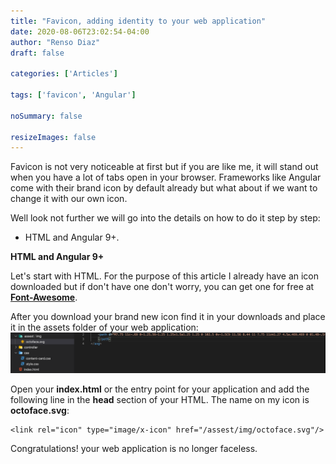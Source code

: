 ```yaml
---
title: "Favicon, adding identity to your web application"
date: 2020-08-06T23:02:54-04:00
author: "Renso Diaz"
draft: false

categories: ['Articles']

tags: ['favicon', 'Angular']
 
noSummary: false
 
resizeImages: false
---
```

 
Favicon is not very noticeable at first but if you are like me, it will stand out when you have a lot of tabs open in your browser. Frameworks like Angular come with their brand icon by default already but what about if we want to change it with our own icon.
 
Well look not further we will go into the details on how to do it step by step:
 
- HTML and Angular 9+.
 
**HTML and Angular 9+**
 
Let's start with HTML. For the purpose of this article I already have an icon downloaded but if don't have one don't worry, you can get one for free at [**Font-Awesome**](https://fontawesome.com/icons?d=gallery).
 
After you download your brand new icon find it in your downloads and place it in the assets folder of your web application:
![](icon-location.png)
 
Open your **index.html** or the entry point for your application and add the following line in the **head** section of your HTML. The name on my icon is **octoface.svg**:
```
<link rel="icon" type="image/x-icon" href="/assest/img/octoface.svg"/>
```
 
Congratulations! your web application is no longer faceless.
 
 

